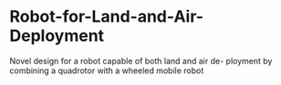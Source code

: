 # Robot-for-Land-and-Air-Deployment
Novel design for a robot capable of both land and air de- ployment by combining a quadrotor with a wheeled mobile robot
